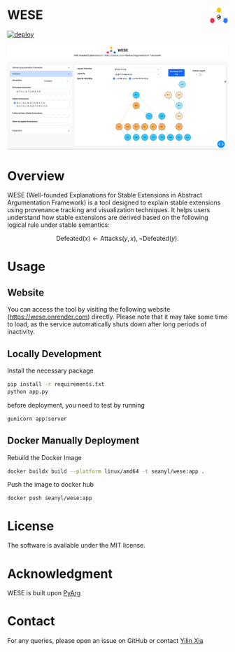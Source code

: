 <h1>WESE <a href="https://wese.onrender.com/"><img align="right" alt="WESE Logo" src="./assets/logo.png" width="40" height="36"></a></h1>

[![deploy](https://github.com/idaks/wese-app/actions/workflows/deploy.yml/badge.svg)](https://github.com/idaks/wese-app/actions/workflows/deploy.yml)


![alt text](./assets/demo.png)

# Overview

WESE (Well-founded Explanations for Stable Extensions in Abstract Argumentation Framework) is a tool designed to explain stable extensions using provenance tracking and visualization techniques. It helps users understand how stable extensions are derived based on the following logical rule under stable semantics:

$$
\text{Defeated}(x) \leftarrow \text{Attacks}(y, x), \neg \text{Defeated}(y).
$$

# Usage 

## Website
You can access the tool by visiting the following website (https://wese.onrender.com) directly. Please note that it may take some time to load, as the service automatically shuts down after long periods of inactivity.


## Locally Development
Install the necessary package
```bash
pip install -r requirements.txt
python app.py
```
before deployment, you need to test by running
```bash
gunicorn app:server
```

## Docker Manually Deployment
Rebuild the Docker Image
```bash
docker buildx build --platform linux/amd64 -t seanyl/wese:app .
```

Push the image to docker hub
```
docker push seanyl/wese:app
```

# License
The software is available under the MIT license.


# Acknowledgment
WESE is built upon [PyArg](https://github.com/DaphneOdekerken/PyArg)

# Contact
For any queries, please open an issue on GitHub or contact [Yilin Xia](https://yilinxia.com/)